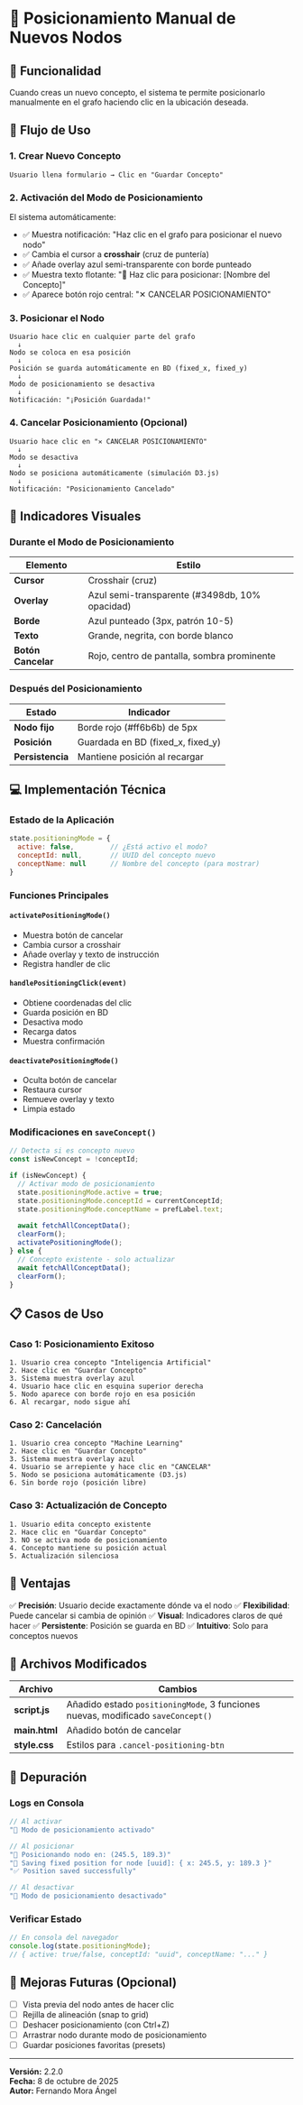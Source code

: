 # 📍 Posicionamiento Manual de Nuevos Nodos

## 🎯 Funcionalidad

Cuando creas un nuevo concepto, el sistema te permite posicionarlo manualmente en el grafo haciendo clic en la ubicación deseada.

## 🔄 Flujo de Uso

### 1. Crear Nuevo Concepto
```
Usuario llena formulario → Clic en "Guardar Concepto"
```

### 2. Activación del Modo de Posicionamiento
El sistema automáticamente:
- ✅ Muestra notificación: "Haz clic en el grafo para posicionar el nuevo nodo"
- ✅ Cambia el cursor a **crosshair** (cruz de puntería)
- ✅ Añade overlay azul semi-transparente con borde punteado
- ✅ Muestra texto flotante: "📍 Haz clic para posicionar: [Nombre del Concepto]"
- ✅ Aparece botón rojo central: "✕ CANCELAR POSICIONAMIENTO"

### 3. Posicionar el Nodo
```
Usuario hace clic en cualquier parte del grafo
  ↓
Nodo se coloca en esa posición
  ↓
Posición se guarda automáticamente en BD (fixed_x, fixed_y)
  ↓
Modo de posicionamiento se desactiva
  ↓
Notificación: "¡Posición Guardada!"
```

### 4. Cancelar Posicionamiento (Opcional)
```
Usuario hace clic en "✕ CANCELAR POSICIONAMIENTO"
  ↓
Modo se desactiva
  ↓
Nodo se posiciona automáticamente (simulación D3.js)
  ↓
Notificación: "Posicionamiento Cancelado"
```

## 🎨 Indicadores Visuales

### Durante el Modo de Posicionamiento

| Elemento           | Estilo                                         |
| ------------------ | ---------------------------------------------- |
| **Cursor**         | Crosshair (cruz)                               |
| **Overlay**        | Azul semi-transparente (#3498db, 10% opacidad) |
| **Borde**          | Azul punteado (3px, patrón 10-5)               |
| **Texto**          | Grande, negrita, con borde blanco              |
| **Botón Cancelar** | Rojo, centro de pantalla, sombra prominente    |

### Después del Posicionamiento

| Estado           | Indicador                         |
| ---------------- | --------------------------------- |
| **Nodo fijo**    | Borde rojo (#ff6b6b) de 5px       |
| **Posición**     | Guardada en BD (fixed_x, fixed_y) |
| **Persistencia** | Mantiene posición al recargar     |

## 💻 Implementación Técnica

### Estado de la Aplicación
```javascript
state.positioningMode = {
  active: false,         // ¿Está activo el modo?
  conceptId: null,       // UUID del concepto nuevo
  conceptName: null      // Nombre del concepto (para mostrar)
}
```

### Funciones Principales

#### `activatePositioningMode()`
- Muestra botón de cancelar
- Cambia cursor a crosshair
- Añade overlay y texto de instrucción
- Registra handler de clic

#### `handlePositioningClick(event)`
- Obtiene coordenadas del clic
- Guarda posición en BD
- Desactiva modo
- Recarga datos
- Muestra confirmación

#### `deactivatePositioningMode()`
- Oculta botón de cancelar
- Restaura cursor
- Remueve overlay y texto
- Limpia estado

### Modificaciones en `saveConcept()`
```javascript
// Detecta si es concepto nuevo
const isNewConcept = !conceptId;

if (isNewConcept) {
  // Activar modo de posicionamiento
  state.positioningMode.active = true;
  state.positioningMode.conceptId = currentConceptId;
  state.positioningMode.conceptName = prefLabel.text;
  
  await fetchAllConceptData();
  clearForm();
  activatePositioningMode();
} else {
  // Concepto existente - solo actualizar
  await fetchAllConceptData();
  clearForm();
}
```

## 📋 Casos de Uso

### Caso 1: Posicionamiento Exitoso
```
1. Usuario crea concepto "Inteligencia Artificial"
2. Hace clic en "Guardar Concepto"
3. Sistema muestra overlay azul
4. Usuario hace clic en esquina superior derecha
5. Nodo aparece con borde rojo en esa posición
6. Al recargar, nodo sigue ahí
```

### Caso 2: Cancelación
```
1. Usuario crea concepto "Machine Learning"
2. Hace clic en "Guardar Concepto"
3. Sistema muestra overlay azul
4. Usuario se arrepiente y hace clic en "CANCELAR"
5. Nodo se posiciona automáticamente (D3.js)
6. Sin borde rojo (posición libre)
```

### Caso 3: Actualización de Concepto
```
1. Usuario edita concepto existente
2. Hace clic en "Guardar Concepto"
3. NO se activa modo de posicionamiento
4. Concepto mantiene su posición actual
5. Actualización silenciosa
```

## 🎯 Ventajas

✅ **Precisión**: Usuario decide exactamente dónde va el nodo
✅ **Flexibilidad**: Puede cancelar si cambia de opinión
✅ **Visual**: Indicadores claros de qué hacer
✅ **Persistente**: Posición se guarda en BD
✅ **Intuitivo**: Solo para conceptos nuevos

## 🔧 Archivos Modificados

| Archivo       | Cambios                                                                          |
| ------------- | -------------------------------------------------------------------------------- |
| **script.js** | Añadido estado `positioningMode`, 3 funciones nuevas, modificado `saveConcept()` |
| **main.html** | Añadido botón de cancelar                                                        |
| **style.css** | Estilos para `.cancel-positioning-btn`                                           |

## 🐛 Depuración

### Logs en Consola

```javascript
// Al activar
"🎯 Modo de posicionamiento activado"

// Al posicionar
"📍 Posicionando nodo en: (245.5, 189.3)"
"💾 Saving fixed position for node [uuid]: { x: 245.5, y: 189.3 }"
"✅ Position saved successfully"

// Al desactivar
"🎯 Modo de posicionamiento desactivado"
```

### Verificar Estado
```javascript
// En consola del navegador
console.log(state.positioningMode);
// { active: true/false, conceptId: "uuid", conceptName: "..." }
```

## 🚀 Mejoras Futuras (Opcional)

- [ ] Vista previa del nodo antes de hacer clic
- [ ] Rejilla de alineación (snap to grid)
- [ ] Deshacer posicionamiento (con Ctrl+Z)
- [ ] Arrastrar nodo durante modo de posicionamiento
- [ ] Guardar posiciones favoritas (presets)

---

**Versión:** 2.2.0  
**Fecha:** 8 de octubre de 2025  
**Autor:** Fernando Mora Ángel
